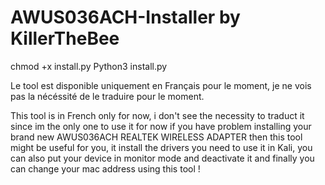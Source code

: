 # AWUS036ACH-Installer by KillerTheBee

chmod +x install.py
Python3 install.py

Le tool est disponible uniquement en Français pour le moment, je ne vois pas la nécéssité de le traduire pour le moment.

This tool is in French only for now, i don't see the necessity to traduct it since im the only one to use it for now if you have problem installing your brand new
AWUS036ACH REALTEK WIRELESS ADAPTER then this tool might be useful for you, it install the drivers you need to use it in Kali, you can also put your device in monitor mode and deactivate it and finally you can change your mac address using this tool !
